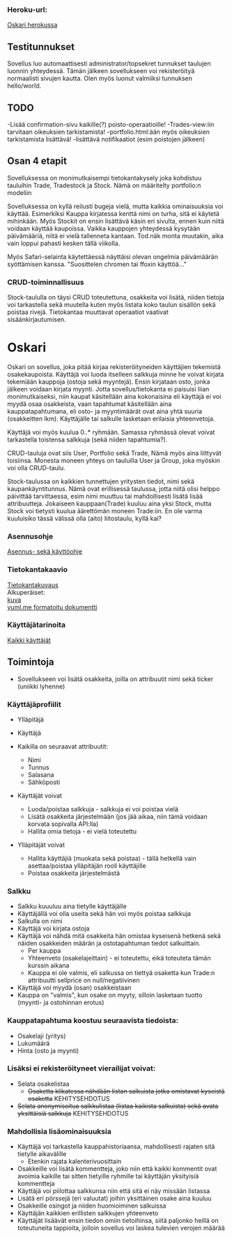### Heroku-url:
[Oskari herokussa](https://oskari.herokuapp.com/)

## Testitunnukset
Sovellus luo automaattisesti administrator/topsekret tunnukset taulujen luonnin yhteydessä. Tämän jälkeen sovellukseen voi rekisteröityä normaalisti sivujen kautta. Olen myös luonut valmiiksi tunnuksen hello/world.

## TODO
-Lisää confirmation-sivu kaikille(?) poisto-operaatioille!
-Trades-view:iin tarvitaan oikeuksien tarkistamista!
-portfolio.html:ään myös oikeuksien tarkistamista lisättävä!
-lisättävä notifikaatiot (esim poistojen jälkeen)

## Osan 4 etapit
Sovelluksessa on monimutkaisempi tietokantakysely joka kohdistuu tauluihin Trade, Tradestock ja Stock. Nämä on määritelty portfolio:n modeliin

Sovelluksessa on kyllä reilusti bugeja vielä, mutta kaikkia ominaisuuksia voi käyttää. Esimerkiksi Kauppa kirjatessa kenttä nimi on turha, sitä ei käytetä mihinkään. Myös Stockit on ensin lisättävä käsin eri sivulta, ennen kuin niitä voidaan käyttää kaupoissa. Vaikka kauppojen yhteydessä kysytään päivämääriä, niitä ei vielä tallenneta kantaan. Tod.näk monta muutakin, aika vain loppui pahasti kesken tällä viikolla.

Myös Safari-selainta käytettäessä näyttäisi olevan ongelmia päivämäärän syöttämisen kanssa. "Suosittelen chromen tai ffoxin käyttöä..."

### CRUD-toiminnallisuus
Stock-taululla on täysi CRUD toteutettuna, osakkeita voi lisätä, niiden tietoja voi tarkastella sekä muutella kuten myös listata koko taulun sisällön sekä poistaa rivejä. Tietokantaa muuttavat operaatiot vaativat sisäänkirjautumisen.

# Oskari

Oskari on sovellus, joka pitää kirjaa rekisteröityneiden käyttäjien tekemistä osakekaupoista. Käyttäjä voi luoda itselleen salkkuja minne he voivat kirjata tekemiään kauppoja (ostoja sekä myyntejä). Ensin kirjataan osto, jonka jälkeen voidaan kirjata myynti. Jotta sovellus/tietokanta ei paisuisi liian monimutkaiseksi, niin kaupat käsitellään aina kokonaisina eli käyttäjä ei voi myydä osaa osakkeista, vaan tapahtumat käsitellään aina kauppatapahtumana, eli osto- ja myyntimäärät ovat aina yhtä suuria (osakkeitten lkm). Käyttäjälle tai salkulle lasketaan erilaisia yhteenvetoja.

Käyttäjä voi myös kuulua 0..* ryhmään. Samassa ryhmässä olevat voivat tarkastella toistensa salkkuja (sekä niiden tapahtumia?).

CRUD-tauluja ovat siis User, Portfolio sekä Trade, Nämä myös aina liittyvät toisiinsa. Monesta moneen yhteys on tauluilla User ja Group, joka myöskin voi olla CRUD-taulu.

Stock-taulussa on kaikkien tunnettujen yritysten tiedot, nimi sekä kaupankäyntitunnus. Nämä ovat erillisessä taulussa, jotta niitä olisi helppo päivittää tarvittaessa, esim nimi muuttuu tai mahdollisesti lisätä lisää attribuutteja. Jokaiseen kauppaan(Trade) kuuluu aina yksi Stock, mutta Stock voi tietysti kuulua äärettömän moneen Trade:iin. En ole varma kuuluisiko tässä välissä olla (aito) liitostaulu, kyllä kai?

### Asennusohje
[Asennus- sekä käyttöohje](https://github.com/kordaniel/oskari/tree/master/documentation/user_guide.md)  
### Tietokantakaavio
[Tietokantakuvaus](https://github.com/kordaniel/oskari/tree/master/documentation/db/db_description.md)  
Alkuperäiset:  
[kuva](https://github.com/kordaniel/oskari/tree/master/documentation/db/db_schema.jpg)  
[yuml.me formatoitu dokumentti](https://github.com/kordaniel/oskari/tree/master/documentation/db/db_schema_yuml.txt)  

### Käyttäjätarinoita
[Kaikki käyttäjät](https://github.com/kordaniel/oskari/tree/master/documentation/user_stories.md)

## Toimintoja
* Sovellukseen voi lisätä osakkeita, joilla on attribuutit nimi sekä ticker (uniikki lyhenne)

### Käyttäjäprofiilit
* Ylläpitäjä
* Käyttäjä

* Kaikilla on seuraavat attribuutit:
  * Nimi
  * Tunnus
  * Salasana
  * Sähköposti

* Käyttäjät voivat
  * Luoda/poistaa salkkuja - salkkuja ei voi poistaa vielä
  * Lisätä osakkeita järjestelmään (jos jää aikaa, niin tämä voidaan korvata sopivalla API:lla)
  * Hallita omia tietoja - ei vielä toteutettu

* Ylläpitäjät voivat
  * Hallita käyttäjiä (muokata sekä poistaa) - tällä hetkellä vain asettaa/poistaa ylläpitäjän rooli käyttäjille
  * Poistaa osakkeita järjestelmästä

### Salkku
* Salkku kuuuluu aina tietylle käyttäjälle
* Käyttäjällä voi olla useita sekä hän voi myös poistaa salkkuja
* Salkulla on nimi
* Käyttäjä voi kirjata ostoja
* Käyttäjä voi nähdä mitä osakkeita hän omistaa kyseisenä hetkenä sekä näiden osakkeiden määrän ja ostotapahtuman tiedot salkuittain.
  * Per kauppa
  * Yhteenveto (osakelajeittain) - ei toteutettu, eikä toteuteta tämän kurssin aikana
  * Kauppa ei ole valmis, eli salkussa on tiettyä osaketta kun Trade:n attribuutti sellprice on null/negatiivinen
* Käyttäjä voi myydä (osan) osakkeistaan
* Kauppa on "valmis", kun osake on myyty, silloin lasketaan tuotto (myynti- ja ostohinnan erotus)

### Kauppatapahtuma koostuu seuraavista tiedoista:
* Osakelaji (yritys)
* Lukumäärä
* Hinta (osto ja myynti)

### Lisäksi ei rekisteröityneet vierailijat voivat:
* Selata osakelistaa
  * ~~Osaketta klikatessa nähdään listan salkuista jotka omistavat kyseistä osaketta~~ KEHITYSEHDOTUS
* ~~Selata anonymisoitua salkkulistaa (listaa kaikista salkuista) sekä avata yksittäisiä salkkuja~~ KEHITYSEHDOTUS

### Mahdollisia lisäominaisuuksia
* Käyttäjä voi tarkastella kauppahistoriaansa, mahdollisesti rajaten sitä tietylle aikavälille
  * Etenkin rajata kalenterivuosittain
* Osakkeille voi lisätä kommentteja, joko niin että kaikki kommentit ovat avoimia kaikille tai sitten tietyille ryhmille tai käyttäjän yksityisiä kommentteja
* Käyttäjä voi piilottaa salkkunsa niin että sitä ei näy missään listassa
* Lisätä eri pörssejä (eri valuutat) joihin yksittäinen osake aina kuuluu
* Osakkeille osingot ja niiden huomioiminen salkuissa
* Käyttäjän kaikkien erillisten salkkujen yhteenveto
* Käyttäjät lisäävät ensin tiedon omiin tietoihinsa, siitä paljonko heillä on toteutuneita tappioita, jolloin sovellus voi laskea tulevien verojen määrää

